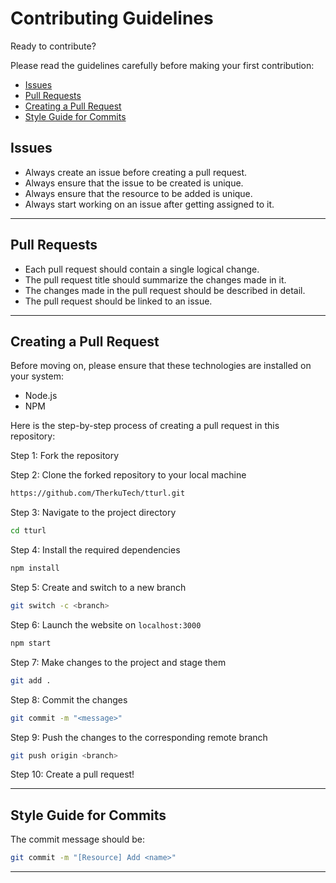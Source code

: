 # Contributing Guidelines

Ready to contribute?

Please read the guidelines carefully before making your first contribution:

- [Issues](#issues)
- [Pull Requests](#pull-requests)
- [Creating a Pull Request](#creating-a-pull-request)
- [Style Guide for Commits](#style-guide-for-commits)

## Issues

- Always create an issue before creating a pull request.
- Always ensure that the issue to be created is unique.
- Always ensure that the resource to be added is unique.
- Always start working on an issue after getting assigned to it.

<hr>

## Pull Requests

- Each pull request should contain a single logical change.
- The pull request title should summarize the changes made in it.
- The changes made in the pull request should be described in detail.
- The pull request should be linked to an issue.

<hr>

## Creating a Pull Request

Before moving on, please ensure that these technologies are installed on your system:

- Node.js
- NPM

Here is the step-by-step process of creating a pull request in this repository:

Step 1: Fork the repository

Step 2: Clone the forked repository to your local machine

```sh
https://github.com/TherkuTech/tturl.git
```
    
Step 3: Navigate to the project directory

```sh
cd tturl
```

Step 4: Install the required dependencies

```sh
npm install
```

Step 5: Create and switch to a new branch

```sh
git switch -c <branch>
```

Step 6: Launch the website on `localhost:3000`

```sh
npm start
```

Step 7: Make changes to the project and stage them

```sh
git add .
```

Step 8: Commit the changes

```sh
git commit -m "<message>"
```

Step 9: Push the changes to the corresponding remote branch

```sh
git push origin <branch>
```

Step 10: Create a pull request!

<hr>

## Style Guide for Commits


The commit message should be:

```sh
git commit -m "[Resource] Add <name>"
```

<hr>
